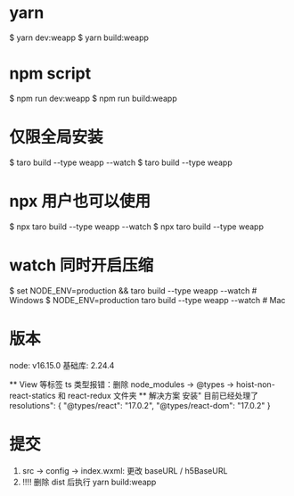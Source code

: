 # yarn

$ yarn dev:weapp
$ yarn build:weapp

# npm script

$ npm run dev:weapp
$ npm run build:weapp

# 仅限全局安装

$ taro build --type weapp --watch
$ taro build --type weapp

# npx 用户也可以使用

$ npx taro build --type weapp --watch
$ npx taro build --type weapp

# watch 同时开启压缩

$ set NODE_ENV=production && taro build --type weapp --watch # Windows
$ NODE_ENV=production taro build --type weapp --watch # Mac

# 版本

node: v16.15.0
基础库: 2.24.4

** View 等标签 ts 类型报错：删除 node_modules -> @types -> hoist-non-react-statics 和 react-redux 文件夹 **
解决方案 安装" 目前已经处理了
resolutions": {
"@types/react": "17.0.2",
"@types/react-dom": "17.0.2"
}

# 提交

1. src -> config -> index.wxml: 更改 baseURL / h5BaseURL
2. !!!! 删除 dist 后执行 yarn build:weapp
